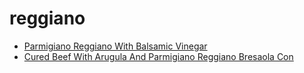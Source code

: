 # reggiano

 * [Parmigiano Reggiano With Balsamic Vinegar](../index/p/parmigiano-reggiano-with-balsamic-vinegar-15713.json)
 * [Cured Beef With Arugula And Parmigiano Reggiano Bresaola Con ](../index/c/cured-beef-with-arugula-and-parmigiano-reggiano-bresaola-con-.json)
